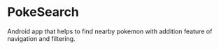 # PokeSearch
Android app that helps to find nearby pokemon with addition feature of navigation and filtering.
